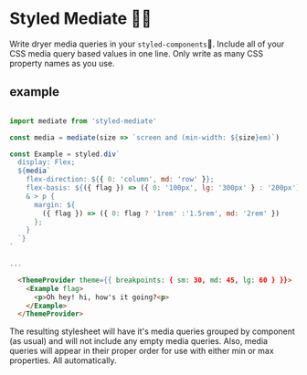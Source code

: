 # Styled Mediate 👩‍⚖️

Write dryer media queries in your `styled-components`💅. Include all of your CSS media query based values in one line. Only write as many CSS property names as you use.

## example

```javascript

import mediate from 'styled-mediate'

const media = mediate(size => `screen and (min-width: ${size}em)`)

const Example = styled.div`
  display: Flex;
  ${media`
    flex-direction: ${{ 0: 'column', md: 'row' }};
    flex-basis: ${({ flag }) => ({ 0: '100px', lg: '300px' } : '200px')};
    & > p {
      margin: ${
        ({ flag }) => ({ 0: flag ? '1rem' :'1.5rem', md: '2rem' })
      };
    }
  `}
`

...
```

```html
  <ThemeProvider theme={{ breakpoints: { sm: 30, md: 45, lg: 60 } }}>
    <Example flag>
      <p>Oh hey! hi, how's it going?<p>
    </Example>
  </ThemeProvider>

```

The resulting stylesheet will have it's media queries grouped by component (as usual) and will not include any empty media queries. Also, media queries will appear in their proper order for use with either min or max properties. All automatically.